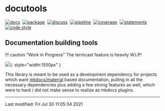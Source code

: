 #  docutools

<p attr="autogenerated by make_badges"></p>

[![docs][img_docs]][lnk_docs]&nbsp; [![package][img_package]][lnk_package]&nbsp; [![discuss][img_discuss]][lnk_discuss]&nbsp; [![pipeline][img_pipeline]][lnk_pipeline]&nbsp; [![coverage][img_coverage]][lnk_coverage]&nbsp; [![statements][img_statements]][lnk_statements]&nbsp; [![code style][img_code style]][lnk_code style]

[lnk_docs]: http://github.pages.com/docutools/
[img_docs]: https://badges.github.com/scm/hg/noauth/badges/raw-file/62eef82452cb/docutools/documentation.svg
[lnk_package]: https://artifacts.github.com/artifactory/pypi-ax-sources/docutools/2021.1.21.dev14+g13aab44.d20210418/docutools-2021.1.21.dev14+g13aab44.d20210418.tar.gz
[img_package]: https://badges.github.com/scm/hg/noauth/badges/raw-file/62eef82452cb/docutools/pypi_package.svg
[lnk_discuss]: https://join.skype.com/krSNYZqvEmJm
[img_discuss]: https://badges.github.com/scm/hg/noauth/badges/raw-file/62eef82452cb/docutools/discuss.svg
[lnk_pipeline]: https://axiros.github.com/devapps/docutools/-/commits/master
[img_pipeline]: https://badges.github.com/scm/hg/noauth/badges/raw-file/62eef82452cb/docutools/pipeline.svg
[lnk_coverage]: http://github.pages.com/docutools//coverage/index.html
[img_coverage]: https://badges.github.com/scm/hg/noauth/badges/raw-file/62eef82452cb/docutools/coverage.svg
[lnk_statements]: http://github.pages.com/docutools//coverage/index.html
[img_statements]: https://badges.github.com/scm/hg/noauth/badges/raw-file/62eef82452cb/docutools/statements.svg
[lnk_code style]: https://github.com/axiros/axblack
[img_code style]: https://badges.github.com/scm/hg/noauth/badges/raw-file/62eef82452cb/docutools/code_style_ax_black.svg

<p attr="autogenerated by make_badges"></p>

## Documentation building tools

!!! caution "Work in Progress"
    The termcast feature is heavily W.I.P!


![](img/page-teaser.png){: style="width:1550px" }

This library is meant to be used as a development dependency for projects which want [mkdocs/material](https://squidfunk.github.io/mkdocs-material/) based documentation,
pulling in all the necessary dependencies plus adding a few strong features as well, which were to hard / did not make sense to realize as mkdocs plugins.






<!-- pre_proc_marker -->


----


Last modified: Fri Jul 30 11:05:34 2021